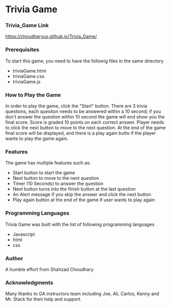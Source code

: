 # Trivia Game

### Trivia_Game Link
https://choudharyus.github.io/Trivia_Game/

### Prerequisites
To start this game, you need to have the followig files in the same directory
- triviaGame.html
- triviaGame.css
- triviaGame.js

### How to Play the Game
In order to play the game, click the "Start" button. There are 3 trivia questions, each quesiton needs to be answered within a 10 second; if you don't answer the question within 10 second the game will end show you the final score. Score is graded 10 points on each correct answer. Player needs to click the next button to move to the next question. At the end of the game final score will be displayed, and there is a play again butto if the player wants to play the game again.

### Features
The game has multiple features such as:
- Start button to start the game
- Next button to move to the next question
- Timer (10 Seconds) to answer the question
- Next button turns into the finish button at the last question
- An Alert message if you skip the answer and click the next button
- Play again button at the end of the game if user wants to play again

### Programming Languages
Trivia Game was built with the list of following programming languages
- Javascript
- html
- css

### Author
A humble effort from Shahzad Choudhary

### Acknowledgments
Many thanks to GA instructors team including Joe, Ali, Carlos, Kenny and Mr. Stack for their help and support.
